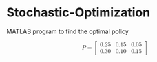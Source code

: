 # Stochastic-Optimization
MATLAB program to find the optimal policy

<math xmlns="http://www.w3.org/1998/Math/MathML" display="block">
  <mi>P</mi>
  <mo>=</mo>
  <mrow data-mjx-texclass="INNER">
    <mo data-mjx-texclass="OPEN">[</mo>
    <mtable columnspacing="1em" rowspacing="4pt">
      <mtr>
        <mtd>
          <mn>0.25</mn>
        </mtd>
        <mtd>
          <mn>0.15</mn>
        </mtd>
        <mtd>
          <mn>0.05</mn>
        </mtd>
      </mtr>
      <mtr>
        <mtd>
          <mn>0.30</mn>
        </mtd>
        <mtd>
          <mn>0.10</mn>
        </mtd>
        <mtd>
          <mn>0.15</mn>
        </mtd>
      </mtr>
    </mtable>
    <mo data-mjx-texclass="CLOSE">]</mo>
  </mrow>
</math>
